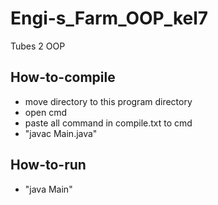 # Engi-s_Farm_OOP_kel7
Tubes 2 OOP

## How-to-compile
- move directory to this program directory
- open cmd 
- paste all command in compile.txt to cmd
- "javac Main.java"

## How-to-run
- "java Main"
